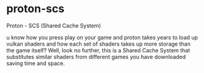 # proton-scs

Proton - SCS (Shared Cache System)

u know how you press play on your game and proton takes years to load up vulkan shaders and how each set of shaders takes up more storage than the game itself? Well, look no further, this is a Shared Cache System that substitutes similar shaders from different games you have downloaded saving time and space. 
